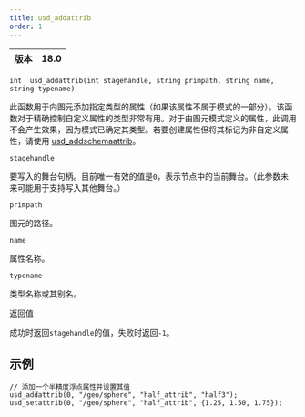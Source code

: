 ```yaml
---
title: usd_addattrib
order: 1
---
```

| 版本 | 18.0 |
| --- | --- |

`int  usd_addattrib(int stagehandle, string primpath, string name, string typename)`

此函数用于向图元添加指定类型的属性（如果该属性不属于模式的一部分）。该函数对于精确控制自定义属性的类型非常有用。对于由图元模式定义的属性，此调用不会产生效果，因为模式已确定其类型。若要创建属性但将其标记为非自定义属性，请使用 [usd_addschemaattrib](/zh-cn/houdini-vex/usd/usd_addschemaattrib "在原始图上创建指定类型的属性，并将自定义元数据标志设置为False。")。

`stagehandle`

要写入的舞台句柄。目前唯一有效的值是`0`，表示节点中的当前舞台。（此参数未来可能用于支持写入其他舞台。）

`primpath`

图元的路径。

`name`

属性名称。

`typename`

类型名称或其别名。

返回值

成功时返回`stagehandle`的值，失败时返回`-1`。

## 示例

```vex
// 添加一个半精度浮点属性并设置其值
usd_addattrib(0, "/geo/sphere", "half_attrib", "half3");
usd_setattrib(0, "/geo/sphere", "half_attrib", {1.25, 1.50, 1.75});

```
